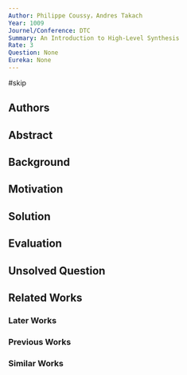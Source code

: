 ```yaml
---
Author: Philippe Coussy，Andres Takach
Year: 1009
Journel/Conference: DTC
Summary: An Introduction to High-Level Synthesis
Rate: 3
Question: None
Eureka: None
---
```

#skip 
## Authors

## Abstract

## Background

## Motivation


## Solution


## Evaluation


## Unsolved Question


## Related Works
### Later Works

### Previous Works

### Similar Works
